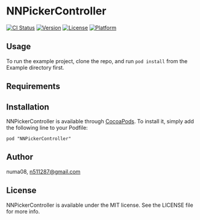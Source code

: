 # NNPickerController

[![CI Status](http://img.shields.io/travis/numa08/NNPickerController.svg?style=flat)](https://travis-ci.org/numa08/NNPickerController)
[![Version](https://img.shields.io/cocoapods/v/NNPickerController.svg?style=flat)](http://cocoadocs.org/docsets/NNPickerController)
[![License](https://img.shields.io/cocoapods/l/NNPickerController.svg?style=flat)](http://cocoadocs.org/docsets/NNPickerController)
[![Platform](https://img.shields.io/cocoapods/p/NNPickerController.svg?style=flat)](http://cocoadocs.org/docsets/NNPickerController)

## Usage

To run the example project, clone the repo, and run `pod install` from the Example directory first.

## Requirements

## Installation

NNPickerController is available through [CocoaPods](http://cocoapods.org). To install
it, simply add the following line to your Podfile:

    pod "NNPickerController"

## Author

numa08, n511287@gmail.com

## License

NNPickerController is available under the MIT license. See the LICENSE file for more info.

